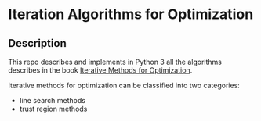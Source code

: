 # Iteration Algorithms for Optimization

## Description

This repo describes and implements in Python 3 all the algorithms describes in the book [Iterative Methods for Optimization](https://my.siam.org/books/textbooks/fr18_book.pdf).

Iterative methods for optimization can be classified into two categories:
* line search methods
* trust region methods
